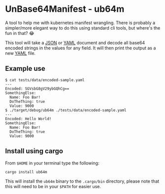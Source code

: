 # UnBase64Manifest - ub64m

A tool to help me with kubernetes manifest wrangling. There is probably a
simpler/more elegant way to do this using standard cli tools, but where's
the fun in that? 😂

This tool will take a [JSON][json] or [YAML][yaml] document and decode
all base64 encoded strings in the values for any field. It will then
print the output as a new [YAML][yaml] file.

## Example use

```
$ cat tests/data/encoded-sample.yaml
---
Encoded: SGVsbG8gV29ybGQhCg==
SomethingElse:
  Name: Foo Bar!
  DoTheThing: true
  Value: 9000
$ ./target/debug/ub64m ./tests/data/encoded-sample.yaml 
---
Encoded: Hello World!
SomethingElse:
  Name: Foo Bar!
  DoTheThing: true
  Value: 9000
```

## Install using cargo

From `$HOME` in your terminal type the following:

```
cargo install ub64m
```

This will install the `ub64m` binary to the `.cargo/bin` directory, please
note that this will need to be in your `$PATH` for easier use.

[json]: https://json.org
[yaml]: https://yaml.org
